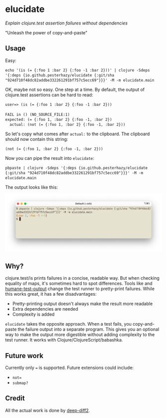 # elucidate

*Explain clojure.test assertion failures without dependencies*

"Unleash the power of copy-and-paste"

## Usage

Easy:

```
echo '(is (= {:foo 1 :bar 2} {:foo -1 :bar 2}))' | clojure -Sdeps '{:deps {io.github.pesterhazy/elucidate {:git/sha "924d710f48dc82addbe332261291bf757c5ecc69"}}}' -M -m elucidate.main
```

OK, maybe not so easy. One step at a time. By default, the output of clojure.test assertions can be hard to read:

```
user=> (is (= {:foo 1 :bar 2} {:foo -1 :bar 2}))

FAIL in () (NO_SOURCE_FILE:1)
expected: (= {:foo 1, :bar 2} {:foo -1, :bar 2})
  actual: (not (= {:foo 1, :bar 2} {:foo -1, :bar 2}))
```

So let's copy what comes after `actual:` to the clipboard. The clipboard should now contain this string:

```
(not (= {:foo 1, :bar 2} {:foo -1, :bar 2}))
```

Now you can pipe the result into `elucidate`:

```
pbpaste | clojure -Sdeps '{:deps {io.github.pesterhazy/elucidate {:git/sha "924d710f48dc82addbe332261291bf757c5ecc69"}}}' -M -m elucidate.main
```

The output looks like this:

![screenshot](screenshot.jpg)

## Why?

clojure.test/is prints failures in a concise, readable way. But when checking equality of maps, it's sometimes hard to spot differences. Tools like  and [humane-test-output](https://github.com/pjstadig/humane-test-output) change the test runner to pretty-print failures. While this works great, it has a few disadvantages:

- Pretty-printing output doesn't always make the result more readable
- Extra dependencies are needed
- Complexity is added

`elucidate` takes the opposite approach. When a test fails, you copy-and-paste the failure output into a separate program. This gives you an optional way to make the output more digestible without adding complexity to the test runner. It works with Clojure/ClojureScript/babashka.

## Future work

Currently only `=` is supported. Future extensions could include:

- `not=`
- `submap?`

## Credit

All the actual work is done by [deep-diff2](https://github.com/lambdaisland/deep-diff2).
